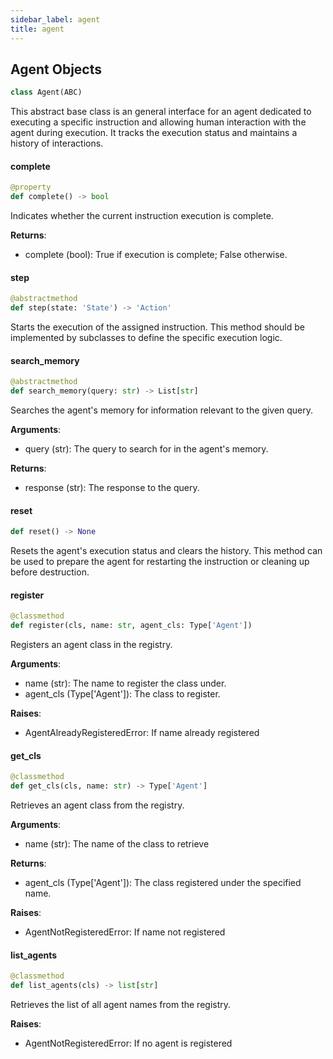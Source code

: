 ```yaml
---
sidebar_label: agent
title: agent
---
```


## Agent Objects

```python
class Agent(ABC)
```

This abstract base class is an general interface for an agent dedicated to
executing a specific instruction and allowing human interaction with the
agent during execution.
It tracks the execution status and maintains a history of interactions.

#### complete

```python
@property
def complete() -> bool
```

Indicates whether the current instruction execution is complete.

**Returns**:

  - complete (bool): True if execution is complete; False otherwise.

#### step

```python
@abstractmethod
def step(state: 'State') -> 'Action'
```

Starts the execution of the assigned instruction. This method should
be implemented by subclasses to define the specific execution logic.

#### search\_memory

```python
@abstractmethod
def search_memory(query: str) -> List[str]
```

Searches the agent&#x27;s memory for information relevant to the given query.

**Arguments**:

  - query (str): The query to search for in the agent&#x27;s memory.
  

**Returns**:

  - response (str): The response to the query.

#### reset

```python
def reset() -> None
```

Resets the agent&#x27;s execution status and clears the history. This method can be used
to prepare the agent for restarting the instruction or cleaning up before destruction.

#### register

```python
@classmethod
def register(cls, name: str, agent_cls: Type['Agent'])
```

Registers an agent class in the registry.

**Arguments**:

  - name (str): The name to register the class under.
  - agent_cls (Type[&#x27;Agent&#x27;]): The class to register.
  

**Raises**:

  - AgentAlreadyRegisteredError: If name already registered

#### get\_cls

```python
@classmethod
def get_cls(cls, name: str) -> Type['Agent']
```

Retrieves an agent class from the registry.

**Arguments**:

  - name (str): The name of the class to retrieve
  

**Returns**:

  - agent_cls (Type[&#x27;Agent&#x27;]): The class registered under the specified name.
  

**Raises**:

  - AgentNotRegisteredError: If name not registered

#### list\_agents

```python
@classmethod
def list_agents(cls) -> list[str]
```

Retrieves the list of all agent names from the registry.

**Raises**:

  - AgentNotRegisteredError: If no agent is registered

